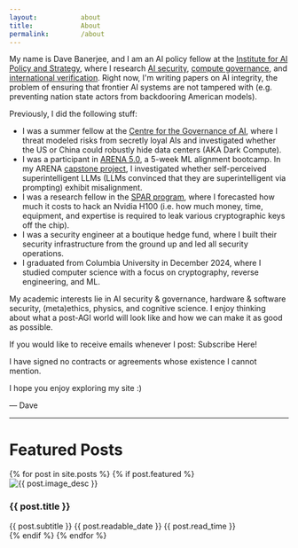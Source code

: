 ```yaml
---
layout:           about
title:            About
permalink:        /about
---
```


My name is Dave Banerjee, and I am an AI policy fellow at the [Institute for AI Policy and Strategy](https://www.iaps.ai/), where I research [AI security](https://www.rand.org/pubs/research_reports/RRA2849-1.html), [compute governance](https://bluedot.org/blog/introduction-to-compute-governance), and [international verification](https://arxiv.org/abs/2408.16074). Right now, I'm writing papers on AI integrity, the problem of ensuring that frontier AI systems are not tampered with (e.g. preventing nation state actors from backdooring American models).

Previously, I did the following stuff:

- I was a summer fellow at the [Centre for the Governance of AI](https://www.governance.ai/), where I threat modeled risks from secretly loyal AIs and investigated whether the US or China could robustly hide data centers (AKA Dark Compute). 
- I was a participant in [ARENA 5.0](https://www.arena.education/), a 5-week ML alignment bootcamp. In my ARENA [capstone project](https://www.lesswrong.com/posts/EFohZdFPGj2iphnvB/do-self-perceived-superintelligent-llms-exhibit-misalignment), I investigated whether self-perceived superintelligent LLMs (LLMs convinced that they are superintelligent via prompting) exhibit misalignment. 
- I was a research fellow in the [SPAR program](https://sparai.org/), where I forecasted how much it costs to hack an Nvidia H100 (i.e. how much money, time, equipment, and expertise is required to leak various cryptographic keys off the chip). 
- I was a security engineer at a boutique hedge fund, where I built their security infrastructure from the ground up and led all security operations. 
- I graduated from Columbia University in December 2024, where I studied computer science with a focus on cryptography, reverse engineering, and ML.

My academic interests lie in AI security & governance, hardware & software security, (meta)ethics, physics, and cognitive science. I enjoy thinking about what a post-AGI world will look like and how we can make it as good as possible.

If you would like to receive emails whenever I post: <a href="https://mailchi.mp/fb3001298fbe/issic5ngxf" style="text-decoration: none" class="shortcode-text-button__button" target="_blank">Subscribe Here!</a>

I have signed no contracts or agreements whose existence I cannot mention.

I hope you enjoy exploring my site :)

— Dave

---

<h1>Featured Posts</h1>

<div class="grid-container">
  {% for post in site.posts %}
    {% if post.featured %}
      <div class="blog-post" onclick="window.location='{{ post.url }}';">
        <img class="blog-post-img" src="{{ post.image }}" alt="{{ post.image_desc }}">
        <h3 class="featured-post-title">{{ post.title }}</h3>
        <span class="featured-post-subtitle">{{ post.subtitle }}</span>
        <span class="readable-date">{{ post.readable_date }}</span>
        <span class="read-time">{{ post.read_time }} </span>
      </div>
    {% endif %}
  {% endfor %}
</div>